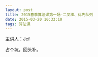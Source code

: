 ```yaml
---
layout: post
title: 2015春季算法课第一场-二叉堆、优先队列
date: 2015-03-20 10:33:10
tags: 算法课
---
```


主讲人：Jcf

占个坑，回头补。